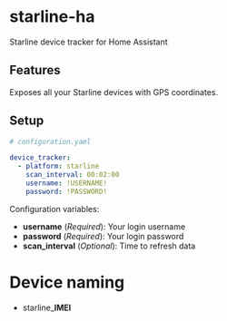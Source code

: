 # starline-ha
Starline device tracker for Home Assistant

## Features
Exposes all your Starline devices with GPS coordinates.

## Setup

```yaml
# configuration.yaml

device_tracker:
  - platform: starline
    scan_interval: 00:02:00
    username: !USERNAME!
    password: !PASSWORD!
```

Configuration variables:
- **username** (*Required*): Your login username
- **password** (*Required*): Your login password
- **scan_interval** (*Optional*): Time to refresh data

# Device naming
 - starline_**IMEI**

